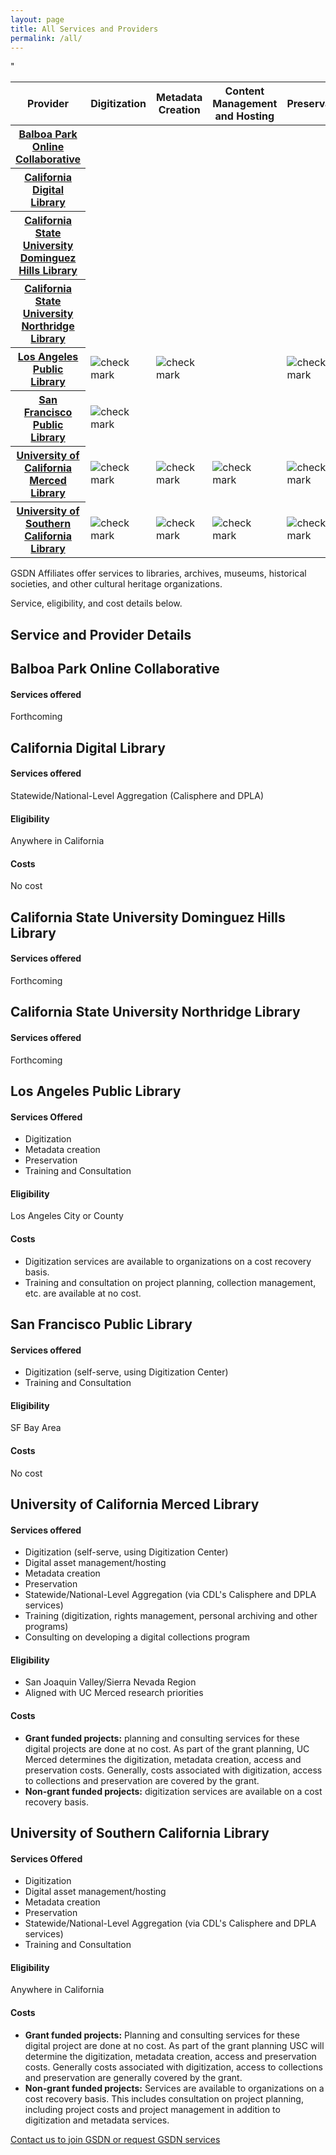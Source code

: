 ```yaml
---
layout: page
title: All Services and Providers
permalink: /all/
---
```


<table aria-labelledby="service-table-heading">
    <thead>
        <tr>
           <th scope="column">Provider</th>
           <th scope="column">Digitization</th>
           <th scope="column">Metadata Creation</th>
           <th scope="column">Content Management and Hosting</th>
           <th scope="column">Preservation</th>
           <th scope="column">Statewide / National Aggregation</th>
           <th scope="column">Training and Consulting</th>
        </tr>
    </thead>
    <tbody>
        <tr>
            <th scope="row"><a href="#BPOC">Balboa Park Online Collaborative</a></th>
            <td></td>
            <td></td>
            <td></td>
            <td></td>
            <td></td>
            <td></td>
        </tr>
        <tr>
            <th scope="row"><a href="#CDL">California Digital Library</a></th>
            <td></td>
            <td></td>
            <td></td>
            <td></td>
            <td><img alt="check mark" id="check-mark" src="../assets/check-solid.svg"></td>
            <td></td>
        </tr>
        <tr>
            <th scope="row"><a href="#CSUDH">California State University Dominguez Hills Library</a></th>
            <td></td>
            <td></td>
            <td></td>
            <td></td>
            <td></td>
            <td></td>
        </tr>
        <tr>
            <th scope="row"><a href="#CSUN">California State University Northridge Library</a></th>
            <td></td>
            <td></td>
            <td></td>
            <td></td>
            <td></td>
            <td></td>
        </tr>
        <tr>
            <th scope="row"><a href="#LAPL">Los Angeles Public Library</a></th>
            <td><img alt="check mark" id="check-mark" src="../assets/check-solid.svg"></td>"
            <td><img alt="check mark" id="check-mark" src="../assets/check-solid.svg"></td>
            <td></td>
            <td><img alt="check mark" id="check-mark" src="../assets/check-solid.svg"></td>
            <td></td>
            <td><img alt="check mark" id="check-mark" src="../assets/check-solid.svg"></td>
        </tr>
        <tr>
            <th scope="row"><a href="#SFPL">San Francisco Public Library</a></th>
            <td><img alt="check mark" id="check-mark" src="../assets/check-solid.svg"></td>
            <td></td>
            <td></td>
            <td></td>
            <td></td>
            <td><img alt="check mark" id="check-mark" src="../assets/check-solid.svg"></td>
        </tr>
        <tr>
            <th scope="row"><a href="#UC-Merced">University of California Merced Library</a></th>
            <td><img alt="check mark" id="check-mark" src="../assets/check-solid.svg"></td>
            <td><img alt="check mark" id="check-mark" src="../assets/check-solid.svg"></td>
            <td><img alt="check mark" id="check-mark" src="../assets/check-solid.svg"></td>
            <td><img alt="check mark" id="check-mark" src="../assets/check-solid.svg"></td>
            <td>(<img alt="check mark" id="check-mark" src="../assets/check-solid.svg">)</td>
            <td><img alt="check mark" id="check-mark" src="../assets/check-solid.svg"></td>
        </tr>
        <tr>
            <th scope="row"><a href="#USC">University of Southern California Library</a></th>
            <td><img alt="check mark" id="check-mark" src="../assets/check-solid.svg"></td>
            <td><img alt="check mark" id="check-mark" src="../assets/check-solid.svg"></td>
            <td><img alt="check mark" id="check-mark" src="../assets/check-solid.svg"></td>
            <td><img alt="check mark" id="check-mark" src="../assets/check-solid.svg"></td>
            <td>(<img alt="check mark" id="check-mark" src="../assets/check-solid.svg">)</td>
            <td><img alt="check mark" id="check-mark" src="../assets/check-solid.svg"></td>
        </tr>
    </tbody>
</table>


GSDN Affiliates offer services to libraries, archives, museums, historical societies, and other cultural heritage organizations.

Service, eligibility, and cost details below.

## Service and Provider Details

<h2 id="BPOC">Balboa Park Online Collaborative</h2>

#### Services offered

Forthcoming

<h2 id="CDL">California Digital Library</h2>


#### Services offered

Statewide/National-Level Aggregation (Calisphere and DPLA)

#### Eligibility

Anywhere in California


#### Costs

No cost

<h2 id="CSUDH">California State University Dominguez Hills Library</h3>

#### Services offered

Forthcoming

<h2 id="CSUN">California State University Northridge Library</h3>

#### Services offered

Forthcoming

<h2 id="LAPL">Los Angeles Public Library</h3>


#### Services Offered

*   Digitization
*   Metadata creation
*   Preservation
*   Training and Consultation

#### Eligibility

Los Angeles City or County

#### Costs


*   Digitization services are available to organizations on a cost recovery basis. 
*   Training and consultation on project planning, collection management, etc. are available at no cost.


<h2 id="SFPL">San Francisco Public Library</h3>


#### Services offered



*   Digitization (self-serve, using Digitization Center)
*   Training and Consultation


#### Eligibility

SF Bay Area


#### Costs

No cost


<h2 id="UC-Merced">University of California Merced Library</h3>


#### Services offered


*   Digitization (self-serve, using Digitization Center)
*   Digital asset management/hosting
*   Metadata creation
*   Preservation
*   Statewide/National-Level Aggregation (via CDL's Calisphere and DPLA services)
*   Training (digitization, rights management, personal archiving and other programs)
*   Consulting on developing a digital collections program


#### Eligibility

*   San Joaquin Valley/Sierra Nevada Region
*   Aligned with UC Merced research priorities


#### Costs

*   **Grant funded projects:** planning and consulting services for these digital projects are done at no cost. As part of the grant planning, UC Merced determines the digitization, metadata creation, access and preservation costs. Generally, costs associated with digitization, access to collections and preservation are covered by the grant.
*   **Non-grant funded projects:** digitization services are available on a cost recovery basis.


<h2 id="USC">University of Southern California Library</h3>


#### Services Offered

*   Digitization
*   Digital asset management/hosting
*   Metadata creation
*   Preservation
*   Statewide/National-Level Aggregation (via CDL's Calisphere and DPLA services)
*   Training and Consultation


#### Eligibility

Anywhere in California


#### Costs

*   **Grant funded projects:** Planning and consulting services for these digital project are done at no cost. As part of the grant planning USC will determine the digitization, metadata creation, access and preservation costs. Generally costs associated with digitization, access to collections and preservation are generally covered by the grant.
*   **Non-grant funded projects:** Services are available to organizations on a cost recovery basis. This includes consultation on project planning, including project costs and project management in addition to digitization and metadata services.

<a class="primary-link" href="./">Contact us to join GSDN or request GSDN services</a>
